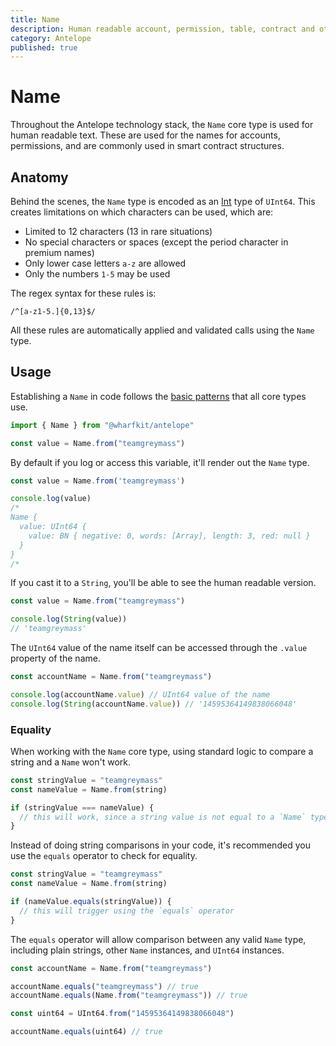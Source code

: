 ```yaml
---
title: Name
description: Human readable account, permission, table, contract and other types of short strings used in Antelope blockchains.
category: Antelope
published: true
---
```


# Name

Throughout the Antelope technology stack, the `Name` core type is used for human readable text. These are used for the names for accounts, permissions, and are commonly used in smart contract structures.

## Anatomy

Behind the scenes, the `Name` type is encoded as an [Int](/docs/antelope/int) type of `UInt64`. This creates limitations on which characters can be used, which are:

- Limited to 12 characters (13 in rare situations)
- No special characters or spaces (except the period character in premium names)
- Only lower case letters `a-z` are allowed
- Only the numbers `1-5` may be used

The regex syntax for these rules is:

```regex
/^[a-z1-5.]{0,13}$/
```

All these rules are automatically applied and validated calls using the `Name` type.

## Usage

Establishing a `Name` in code follows the [basic patterns](/docs/antelope/getting-started) that all core types use.

```ts
import { Name } from "@wharfkit/antelope"

const value = Name.from("teamgreymass")
```

By default if you log or access this variable, it'll render out the `Name` type.

```ts
const value = Name.from('teamgreymass')

console.log(value)
/*
Name {
  value: UInt64 {
    value: BN { negative: 0, words: [Array], length: 3, red: null }
  }
}
/*
```

If you cast it to a `String`, you'll be able to see the human readable version.

```ts
const value = Name.from("teamgreymass")

console.log(String(value))
// 'teamgreymass'
```

The `UInt64` value of the name itself can be accessed through the `.value` property of the name.

```ts
const accountName = Name.from("teamgreymass")

console.log(accountName.value) // UInt64 value of the name
console.log(String(accountName.value)) // '14595364149838066048'
```

### Equality

When working with the `Name` core type, using standard logic to compare a string and a `Name` won't work.

```ts
const stringValue = "teamgreymass"
const nameValue = Name.from(string)

if (stringValue === nameValue) {
  // this will work, since a string value is not equal to a `Name` type
}
```

Instead of doing string comparisons in your code, it's recommended you use the `equals` operator to check for equality.

```ts
const stringValue = "teamgreymass"
const nameValue = Name.from(string)

if (nameValue.equals(stringValue)) {
  // this will trigger using the `equals` operator
}
```

The `equals` operator will allow comparison between any valid `Name` type, including plain strings, other `Name` instances, and `UInt64` instances.

```ts
const accountName = Name.from("teamgreymass")

accountName.equals("teamgreymass") // true
accountName.equals(Name.from("teamgreymass")) // true

const uint64 = UInt64.from("14595364149838066048")

accountName.equals(uint64) // true
```
